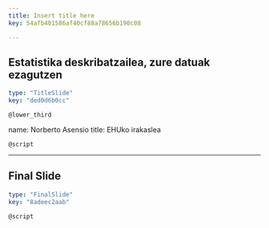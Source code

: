```yaml
---
title: Insert title here
key: 54afb401586af40cf88a78656b190c08

---
```

## Estatistika deskribatzailea, zure datuak ezagutzen

```yaml
type: "TitleSlide"
key: "ded0d6b0cc"
```

`@lower_third`

name: Norberto Asensio
title: EHUko irakaslea


`@script`



---
## Final Slide

```yaml
type: "FinalSlide"
key: "8adeec2aab"
```

`@script`



